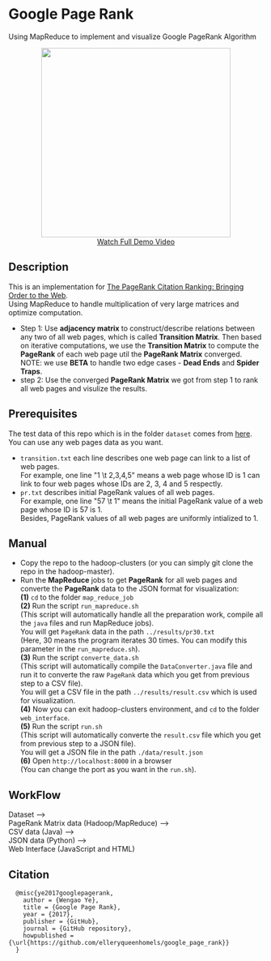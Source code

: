 # Google Page Rank

Using MapReduce to implement and visualize Google PageRank Algorithm

<div align="center">
  <img src="https://user-images.githubusercontent.com/13844740/33436934-692d9412-d621-11e7-8bc1-b2213eeb3289.gif" height="374px">
</div>
<div align="center">
  <a href="https://youtu.be/VIeWJLxWAqc">Watch Full Demo Video</a>
</div>

## Description
This is an implementation for [The PageRank Citation Ranking: Bringing Order to the Web](http://ilpubs.stanford.edu:8090/422/1/1999-66.pdf).<br/>Using MapReduce to handle multiplication of very large matrices and optimize computation.<br/>
- Step 1: Use <b>adjacency matrix</b> to construct/describe relations between any two of all web pages, which is called <b>Transition Matrix</b>. Then based on iterative computations, we use the <b>Transition Matrix</b> to compute the <b>PageRank</b> of each web page util the <b>PageRank Matrix</b> converged. NOTE: we use <b>BETA</b> to handle two edge cases - <b>Dead Ends</b> and <b>Spider Traps</b>.
- step 2: Use the converged <b>PageRank Matrix</b> we got from step 1 to rank all web pages and visulize the results.

## Prerequisites
The test data of this repo which is in the folder `dataset` comes from [here](https://www.limfinity.com/ir/).<br/>You can use any web pages data as you want.
- `transition.txt` each line describes one web page can link to a list of web pages.<br/>For example, one line "1 \t 2,3,4,5" means a web page whose ID is 1 can link to four web pages whose IDs are 2, 3, 4 and 5 respectly.
- `pr.txt` describes initial PageRank values of all web pages.<br/>For example, one line "57 \t 1" means the initial PageRank value of a web page whose ID is 57 is 1.<br/>Besides, PageRank values of all web pages are uniformly intialized to 1.

## Manual
- Copy the repo to the hadoop-clusters (or you can simply git clone the repo in the hadoop-master).
- Run the <b>MapReduce</b> jobs to get <b>PageRank</b> for all web pages and converte the <b>PageRank</b> data to the JSON format for visualization:</br>
<b>(1)</b> `cd` to the folder `map_reduce_job`<br/><b>(2)</b> Run the script `run_mapreduce.sh`<br/>(This script will automatically handle all the preparation work, compile all the `java` files and run MapReduce jobs).<br/>You will get `PageRank` data in the path `../results/pr30.txt`<br/>(Here, 30 means the program iterates 30 times. You can modify this parameter in the `run_mapreduce.sh`).<br/><b>(3)</b> Run the script `converte_data.sh`<br/>(This script will automatically compile the `DataConverter.java` file and run it to converte the raw `PageRank` data which you get from previous step to a CSV file).<br/>You will get a CSV file in the path `../results/result.csv` which is used for visualization.<br/><b>(4)</b> Now you can exit hadoop-clusters environment, and `cd` to the folder `web_interface`.<br/><b>(5)</b> Run the script `run.sh`<br/>(This script will automatically converte the `result.csv` file which you get from previous step to a JSON file).<br/>You will get a JSON file in the path `./data/result.json`<br/><b>(6)</b> Open `http://localhost:8000` in a browser<br/>(You can change the port as you want in the `run.sh`).

## WorkFlow
Dataset --> <br/>PageRank Matrix data (Hadoop/MapReduce) --> <br/>CSV data (Java) --> <br/>JSON data (Python) --> <br/>Web Interface (JavaScript and HTML)

## Citation
```
  @misc{ye2017googlepagerank,
    author = {Wengao Ye},
    title = {Google Page Rank},
    year = {2017},
    publisher = {GitHub},
    journal = {GitHub repository},
    howpublished = {\url{https://github.com/elleryqueenhomels/google_page_rank}}
  }
```
